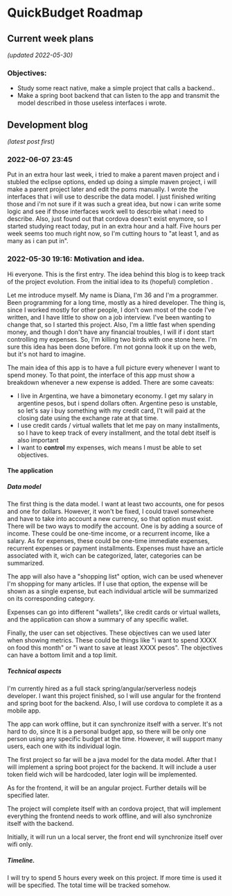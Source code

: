 # QuickBudget Roadmap


## Current week plans


_(updated 2022-05-30)_

### Objectives:
   - Study some react native, make a simple project that calls a backend..
   - Make a spring boot backend that can listen to the app and transmit the model described in those useless interfaces i wrote.

## Development blog 

_(latest post first)_

### 2022-06-07 23:45

Put in an extra hour last week, i tried to make a parent maven project and i stubled the eclipse options, ended up doing a simple maven project, i will make a parent project
later and edit the poms manually. I wrote the interfaces that i will use to describe the data model. I just finished writing those and i'm not sure if it was such a great idea, 
but now i can write some logic and see if those interfaces work well to descrbie what i need to describe. Also, just found out that cordova doesn't exist enymore, so I started
studying react today, put in an extra hour and a half. Five hours per week seems too much right now, so I'm cutting hours to "at least 1, and as many as i can put in".



### 2022-05-30 19:16: Motivation and idea.

Hi everyone. This is the first entry. The idea behind this blog is to keep track of the project evolution. 
From the initial idea to its (hopeful) completion .

Let me introduce myself. My name is Diana, I'm 36 and I'm a programmer. Been programming for a long time, mostly as a hired developer. 
The thing is, since I worked mostly for other people, I don't own most of the code I've written, and I have little to show on a job interview. 
I've been wanting to change that, so I started this project. 
Also, I'm a little fast when spending money, and though I don't have any financial troubles, I will if i dont start controlling my expenses. 
So, I'm killing two birds with one stone here.
I'm sure this idea has been done before. I'm not gonna look it up on the web, but it's not hard to imagine.

The main idea of this app is to have a full picture every whenever I want to spend money. 
To that point, the interface of this app must show a breakdown whenever a new expense is added. There are some caveats:
  - I live in Argentina, we have a bimonetary economy. I get my salary in argentine pesos, but i spend dollars often. 
    Argentine peso is unstable, so let's say i buy something with my credit card, I't will paid at the closing date using the exchange rate at that time.
  - I use credit cards / virtual wallets that let me pay on many installments, so I have to keep track of every installment, 
    and the total debt itself is also important
  - I want to **control** my expenses, wich means I must be able to set objectives.

#### The application

##### Data model

The first thing is the data model. I want at least two accounts, one for pesos and one for dollars. However, it won't be fixed, I could travel somewhere
and have to take into account a new currency, so that option must exist. There will be two ways to modify the account. One is by adding a source of income.
These could be one-time income, or a recurrent income, like a salary. As for expenses, these could be one-time immediate expenses, recurrent expenses or 
payment installments. Expenses must have an article associated with it, wich can be categorized, later, categories can be summarized.

The app will also have a "shopping list" option, wich can be used whenever I'm shopping for many articles. If I use that option, the expense will be shown as a single
expense, but each individual article will be summarized on its corresponding category.

Expenses can go into different "wallets", like credit cards or virtual wallets, and the application can show a summary of any specific wallet. 

Finally, the user can set objectives. These objectives can we used later when showing metrics. 
These could be things like "i want to spend XXXX on food this month" or "i want to save at least XXXX pesos". 
The objectives can have a bottom limit and a top limit.

##### Technical aspects

I'm currently hired as a full stack spring/angular/serverless nodejs developer. I want this project finished, so I will
use angular for the frontend and spring boot for the backend. Also, I will use cordova to complete it as a mobile app.

The app can work offline, but it can synchronize itself with a server. It's not hard to do, since It is a personal budget app, so there will be only one
person using any specific budget at the time. However, it will support many users, each one with its individual login.

The first project so far will be a java model for the data model. After that I will implement a spring boot project for the backend. It will include a user token field wich will
be hardcoded, later login will be implemented.

As for the frontend, it will be an angular project. Further details will be specified later.

The project will complete itself with an cordova project, that will implement everything the frontend needs to work offline, and will also synchronize itself with the backend.

Initially, it will run un a local server, the front end will synchronize itself over wifi only.

##### Timeline.

I will  try to spend 5 hours every week on this project. If more time is used it will be specified. The total time will be tracked somehow. 
